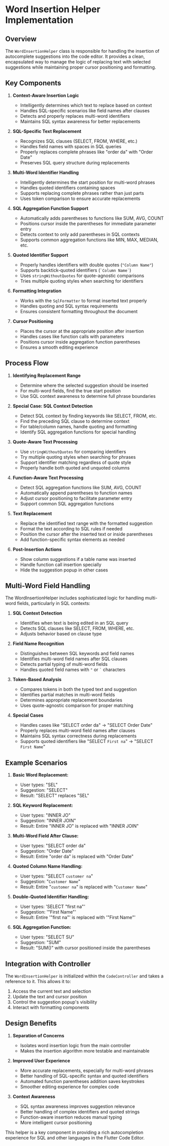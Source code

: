 # Word Insertion Helper Implementation

## Overview

The `WordInsertionHelper` class is responsible for handling the insertion of autocomplete suggestions into the code editor. It provides a clean, encapsulated way to manage the logic of replacing text with selected suggestions while maintaining proper cursor positioning and formatting.

## Key Components

1. **Context-Aware Insertion Logic**
   - Intelligently determines which text to replace based on context
   - Handles SQL-specific scenarios like field names after clauses
   - Detects and properly replaces multi-word identifiers
   - Maintains SQL syntax awareness for better replacements

2. **SQL-Specific Text Replacement**
   - Recognizes SQL clauses (SELECT, FROM, WHERE, etc.)
   - Handles field names with spaces in SQL queries
   - Properly replaces complete phrases like "order da" with "Order Date"
   - Preserves SQL query structure during replacements

3. **Multi-Word Identifier Handling**
   - Intelligently determines the start position for multi-word phrases
   - Handles quoted identifiers containing spaces
   - Supports replacing complete phrases rather than just parts 
   - Uses token comparison to ensure accurate replacements

4. **SQL Aggregation Function Support**
   - Automatically adds parentheses to functions like SUM, AVG, COUNT
   - Positions cursor inside the parentheses for immediate parameter entry
   - Detects context to only add parentheses in SQL contexts
   - Supports common aggregation functions like MIN, MAX, MEDIAN, etc.

5. **Quoted Identifier Support**
   - Properly handles identifiers with double quotes (`"Column Name"`)
   - Supports backtick-quoted identifiers (`` `Column Name` ``)
   - Uses `stringWithoutQuotes` for quote-agnostic comparisons
   - Tries multiple quoting styles when searching for identifiers

6. **Formatting Integration**
   - Works with the `SqlFormatter` to format inserted text properly
   - Handles quoting and SQL syntax requirements
   - Ensures consistent formatting throughout the document

7. **Cursor Positioning**
   - Places the cursor at the appropriate position after insertion
   - Handles cases like function calls with parameters
   - Positions cursor inside aggregation function parentheses
   - Ensures a smooth editing experience

## Process Flow

1. **Identifying Replacement Range**
   - Determine where the selected suggestion should be inserted
   - For multi-word fields, find the true start position
   - Use SQL context awareness to determine full phrase boundaries

2. **Special Case: SQL Context Detection**
   - Detect SQL context by finding keywords like SELECT, FROM, etc.
   - Find the preceding SQL clause to determine context
   - For table/column names, handle quoting and formatting
   - Identify SQL aggregation functions for special handling

3. **Quote-Aware Text Processing**
   - Use `stringWithoutQuotes` for comparing identifiers
   - Try multiple quoting styles when searching for phrases
   - Support identifier matching regardless of quote style
   - Properly handle both quoted and unquoted columns

4. **Function-Aware Text Processing**
   - Detect SQL aggregation functions like SUM, AVG, COUNT
   - Automatically append parentheses to function names
   - Adjust cursor positioning to facilitate parameter entry
   - Support common SQL aggregation functions

5. **Text Replacement**
   - Replace the identified text range with the formatted suggestion
   - Format the text according to SQL rules if needed
   - Position the cursor after the inserted text or inside parentheses
   - Add function-specific syntax elements as needed

6. **Post-Insertion Actions**
   - Show column suggestions if a table name was inserted
   - Handle function call insertion specially
   - Hide the suggestion popup in other cases

## Multi-Word Field Handling

The WordInsertionHelper includes sophisticated logic for handling multi-word fields, particularly in SQL contexts:

1. **SQL Context Detection**
   - Identifies when text is being edited in an SQL query
   - Detects SQL clauses like SELECT, FROM, WHERE, etc.
   - Adjusts behavior based on clause type

2. **Field Name Recognition**
   - Distinguishes between SQL keywords and field names
   - Identifies multi-word field names after SQL clauses
   - Detects partial typing of multi-word fields
   - Handles quoted field names with `"` or `` ` `` characters

3. **Token-Based Analysis**
   - Compares tokens in both the typed text and suggestion
   - Identifies partial matches in multi-word fields
   - Determines appropriate replacement boundaries
   - Uses quote-agnostic comparison for proper matching

4. **Special Cases**
   - Handles cases like "SELECT order da" → "SELECT Order Date"
   - Properly replaces multi-word field names after clauses
   - Maintains SQL syntax correctness during replacements
   - Supports quoted identifiers like "SELECT `First na`" → "SELECT `First Name`"

## Example Scenarios

1. **Basic Word Replacement:**
   - User types: "SEL"
   - Suggestion: "SELECT"
   - Result: "SELECT" replaces "SEL"

2. **SQL Keyword Replacement:**
   - User types: "INNER JO"
   - Suggestion: "INNER JOIN"
   - Result: Entire "INNER JO" is replaced with "INNER JOIN"

3. **Multi-Word Field After Clause:**
   - User types: "SELECT order da"
   - Suggestion: "Order Date"
   - Result: Entire "order da" is replaced with "Order Date"

4. **Quoted Column Name Handling:**
   - User types: "SELECT `customer na`"
   - Suggestion: "`Customer Name`"
   - Result: Entire "`customer na`" is replaced with "`Customer Name`"

5. **Double-Quoted Identifier Handling:**
   - User types: 'SELECT "first na"'
   - Suggestion: '"First Name"'
   - Result: Entire '"first na"' is replaced with '"First Name"'

6. **SQL Aggregation Function:**
   - User types: "SELECT SU"
   - Suggestion: "SUM"
   - Result: "SUM()" with cursor positioned inside the parentheses

## Integration with Controller

The `WordInsertionHelper` is initialized within the `CodeController` and takes a reference to it. This allows it to:

1. Access the current text and selection
2. Update the text and cursor position
3. Control the suggestion popup's visibility
4. Interact with formatting components

## Design Benefits

1. **Separation of Concerns**
   - Isolates word insertion logic from the main controller
   - Makes the insertion algorithm more testable and maintainable

2. **Improved User Experience**
   - More accurate replacements, especially for multi-word phrases
   - Better handling of SQL-specific syntax and quoted identifiers
   - Automated function parentheses addition saves keystrokes
   - Smoother editing experience for complex code

3. **Context Awareness**
   - SQL syntax awareness improves suggestion relevance
   - Better handling of complex identifiers and quoted strings
   - Function-aware insertion reduces manual typing
   - More intelligent cursor positioning

This helper is a key component in providing a rich autocompletion experience for SQL and other languages in the Flutter Code Editor. 